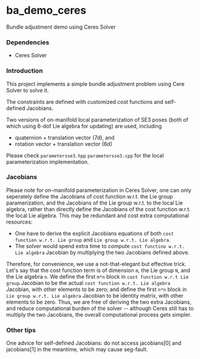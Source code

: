 # ba_demo_ceres

Bundle adjustment demo using Ceres Solver

### Dependencies

- Ceres Solver

### Introduction 

This project implements a simple bundle adjustment problem using Cere Solver to solve it. 

The constraints are defined with customized cost functions and self-defined Jacobians.

Two versions of on-manifold local parameterization of SE3 poses (both of which using 6-dof Lie algebra for updating) are used, including

  - quaternion + translation vector (7d), and
  - rotation vector + translation vector (6d)

Please check `parametersse3.hpp` `parametersse3.cpp` for the local parameterization implementation.

### Jacobians

Please note for on-manifold parameterization in Ceres Solver, one can only seperately define the Jacobians of cost function w.r.t. the Lie group paramerization, and the Jacobians of the Lie group w.r.t. to the local Lie algebra, rather than directly define the Jacobians of the cost function w.r.t. the local Lie algebra. This may be redundant and cost extra computational resources:

  - One have to derive the explicit Jacobians equations of both `cost function w.r.t. Lie group` and `Lie group w.r.t. Lie algebra`.
  - The solver would spend extra time to compute `cost functino w.r.t. Lie algebra` Jacobian by multiplying the two Jacobians defined above.

Therefore, for convenience, we use a not-that-elegant but effective trick. Let's say that the cost function term is of dimension `m`, the Lie group `N`, and the Lie algebra `n`. We define the first `m*n` block in  `cost function w.r.t Lie group` Jacobian to be the actual `cost function w.r.t. Lie algebra` Jacobian, with other elements to be zero; and define the first `n*n` block in `Lie group w.r.t. Lie algebra` Jacobian to be identity matrix, with other elements to be zero. Thus, we are free of deriving the two extra Jacobians, and reduce computational burden of the solver -- although Ceres still has to multiply the two Jacobians, the overall computational process gets simpler.
 
### Other tips

One advice for self-defined Jacobians: do not access jacobians[0] and jacobians[1] in the meantime, which may cause seg-fault.
